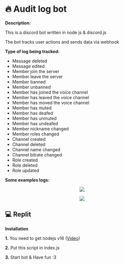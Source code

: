 # 🔥 Audit log bot
**Description:**

This is a discord bot written in node js & discord.js

The bot tracks user actions and sends data via webhook

**Type of log being tracked:**
* Message deleted
* Message edited
* Member join the server
* Member leave the server
* Member banned
* Member unbanned
* Member has joined the voice channel
* Member has leaved the voice channel
* Member has moved the voice channel
* Member has muted
* Member has deafed
* Member has unmuted
* Member has undeafed
* Member nickname changed
* Member roles changed
* Channel created
* Channel deleted
* Channel name changed
* Channel bitrate changed
* Role created
* Role deleted
* Role updated

**Some examples logs:**
<p align="center">
  <img src="https://github.com/retardpa1n/audit-log-webhook-discord-bot/blob/main/assets/connected.png?raw=true"/>
</p>

<p align="center">
    <img src="https://github.com/retardpa1n/audit-log-webhook-discord-bot/blob/main/assets/moved.png?raw=true"/>
</p>


## 💻 Replit
**Installation**

**1.** You need to get nodejs v16 ([Video](https://www.youtube.com/watch?v=yaJfr_CEk-A))

**2.** Put this script in index.js

**3.** Start bot & Have fun :3

